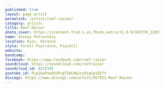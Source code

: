 ```yaml
---
published: true
layout: page-artist
permalink: /artist/roof-raiser/
category: artists
title: Roof Raiser
photo_cover: https://scontent-fra3-1.xx.fbcdn.net/v/t1.0-9/247370_220377241323308_3615628_n.jpg?oh=e1ba91aebcf041424d946d4ed8c1bb44&oe=59E61835
name: Alexey Petrovskiy
location: Kyiv, Ukraine
style: Forest Psytrance, Psychill
website: 
bandcamp: 
facebook: https://www.facebook.com/roof.raiser
soundcloud: https://soundcloud.com/roofraiser
soundcloud_id: 9212345
youtube_id: PLp2GaPnw5O3PugTSmLMp1szOjqCpi81fV
discogs: https://www.discogs.com/artist/857921-Roof-Raiser
---
```

